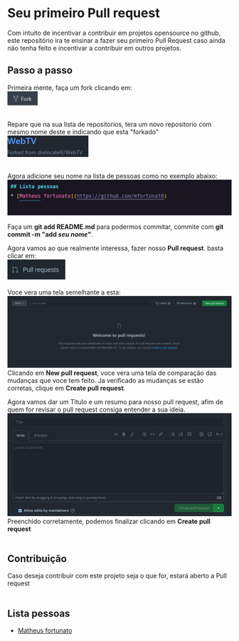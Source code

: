 # Seu primeiro Pull request
Com intuito de incentivar a contribuir em projetos opensource no github, este repositório ira te ensinar a fazer seu primeiro Pull Request
caso ainda não tenha feito e incentivar a contribuir em outros projetos.

## Passo a passo
Primeira mente, faça um fork clicando em: 
<br/> ![fork](assets/fork.png)<br/><br/> 

Repare que na sua lista de repositorios, tera um novo repositorio com mesmo nome deste e indicando que esta "forkado"
<br/>![forked](assets/forked.png)<br/><br/>

Agora adicione seu nome na lista de pessoas como no exemplo abaixo:
<br/>![addName](assets/readme.png)<br/>

Faça um <b>git add README.md</b> para podermos commitar, commite com <b>git commit -m "add *seu nome*"</b>.

Agora vamos ao que realmente interessa, fazer nosso <b>Pull request</b>. basta clicar em: 
<br/>![pr](assets/pr.png)<br/><br/>
Voce vera uma tela semelhante a esta:
<br/>![pr2](assets/pr2.png)<br/>
Clicando em <b>New pull request</b>, voce vera uma tela de comparação das mudanças que voce tem feito. Ja verificado as mudanças se estão corretas, clique em <b>Create pull request</b>.
<br/>

Agora vamos dar um Titulo e um resumo para nosso pull request, afim de quem for revisar o pull request consiga entender a sua ideia.
<br/>![pr2](assets/pr3.png)<br/>
Preenchido corretamente, podemos finalizar clicando em <b>Create pull request</b>
<br/><br/>

## Contribuição 
Caso deseja contribuir com este projeto seja o que for, estará aberto a Pull request
<br/><br/>

## Lista pessoas
* [Matheus fortunato](https://github.com/mfortunat0)
